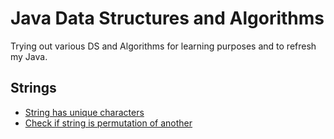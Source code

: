 # Java Data Structures and Algorithms
Trying out various DS and Algorithms for learning purposes and to refresh my Java.

## Strings
- [String has unique characters](/src/main/java/anthonynsimon/dsalgorithms/strings/UniqueCharacters.java)
- [Check if string is permutation of another](/src/main/java/anthonynsimon/dsalgorithms/strings/PermutationMatch.java)
